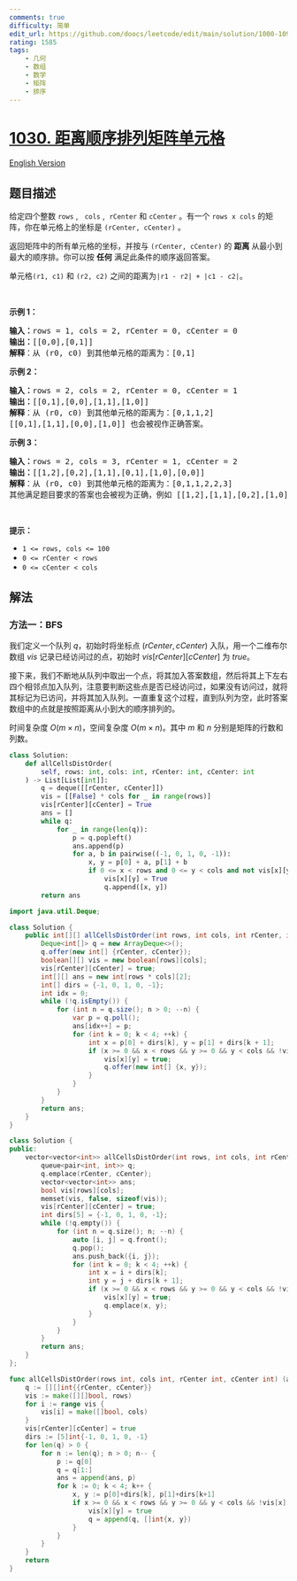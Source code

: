 ```yaml
---
comments: true
difficulty: 简单
edit_url: https://github.com/doocs/leetcode/edit/main/solution/1000-1099/1030.Matrix%20Cells%20in%20Distance%20Order/README.md
rating: 1585
tags:
    - 几何
    - 数组
    - 数学
    - 矩阵
    - 排序
---
```


# [1030. 距离顺序排列矩阵单元格](https://leetcode.cn/problems/matrix-cells-in-distance-order)

[English Version](/solution/1000-1099/1030.Matrix%20Cells%20in%20Distance%20Order/README_EN.md)

## 题目描述

<!-- 这里写题目描述 -->

<p>给定四个整数 <code>rows</code>&nbsp;,&nbsp; &nbsp;<code>cols</code> ,&nbsp; <code>rCenter</code> 和 <code>cCenter</code> 。有一个&nbsp;<code>rows x cols</code>&nbsp;的矩阵，你在单元格上的坐标是&nbsp;<code>(rCenter, cCenter)</code> 。</p>

<p>返回矩阵中的所有单元格的坐标，并按与<em>&nbsp;</em><code>(rCenter, cCenter)</code><em>&nbsp;</em>的 <strong>距离</strong> 从最小到最大的顺序排。你可以按 <strong>任何</strong> 满足此条件的顺序返回答案。</p>

<p>单元格<code>(r1, c1)</code> 和 <code>(r2, c2)</code> 之间的距离为<code>|r1 - r2| + |c1 - c2|</code>。</p>

<p>&nbsp;</p>

<p><strong>示例 1：</strong></p>

<pre>
<strong>输入：</strong>rows = 1, cols = 2, rCenter = 0, cCenter = 0
<strong>输出：</strong>[[0,0],[0,1]]
<strong>解释</strong>：从 (r0, c0) 到其他单元格的距离为：[0,1]
</pre>

<p><strong>示例 2：</strong></p>

<pre>
<strong>输入：</strong>rows = 2, cols = 2, rCenter = 0, cCenter = 1
<strong>输出：</strong>[[0,1],[0,0],[1,1],[1,0]]
<strong>解释</strong>：从 (r0, c0) 到其他单元格的距离为：[0,1,1,2]
[[0,1],[1,1],[0,0],[1,0]] 也会被视作正确答案。
</pre>

<p><strong>示例 3：</strong></p>

<pre>
<strong>输入：</strong>rows = 2, cols = 3, rCenter = 1, cCenter = 2
<strong>输出：</strong>[[1,2],[0,2],[1,1],[0,1],[1,0],[0,0]]
<strong>解释</strong>：从 (r0, c0) 到其他单元格的距离为：[0,1,1,2,2,3]
其他满足题目要求的答案也会被视为正确，例如 [[1,2],[1,1],[0,2],[1,0],[0,1],[0,0]]。
</pre>

<p>&nbsp;</p>

<p><strong>提示：</strong></p>

<ul>
	<li><code>1 &lt;= rows, cols &lt;= 100</code></li>
	<li><code>0 &lt;= rCenter &lt; rows</code></li>
	<li><code>0 &lt;= cCenter &lt; cols</code></li>
</ul>

## 解法

### 方法一：BFS

我们定义一个队列 $q$，初始时将坐标点 $(rCenter, cCenter)$ 入队，用一个二维布尔数组 $vis$ 记录已经访问过的点，初始时 $vis[rCenter][cCenter]$ 为 $true$。

接下来，我们不断地从队列中取出一个点，将其加入答案数组，然后将其上下左右四个相邻点加入队列，注意要判断这些点是否已经访问过，如果没有访问过，就将其标记为已访问，并将其加入队列。一直重复这个过程，直到队列为空，此时答案数组中的点就是按照距离从小到大的顺序排列的。

时间复杂度 $O(m \times n)$，空间复杂度 $O(m \times n)$。其中 $m$ 和 $n$ 分别是矩阵的行数和列数。

<!-- tabs:start -->

```python
class Solution:
    def allCellsDistOrder(
        self, rows: int, cols: int, rCenter: int, cCenter: int
    ) -> List[List[int]]:
        q = deque([[rCenter, cCenter]])
        vis = [[False] * cols for _ in range(rows)]
        vis[rCenter][cCenter] = True
        ans = []
        while q:
            for _ in range(len(q)):
                p = q.popleft()
                ans.append(p)
                for a, b in pairwise((-1, 0, 1, 0, -1)):
                    x, y = p[0] + a, p[1] + b
                    if 0 <= x < rows and 0 <= y < cols and not vis[x][y]:
                        vis[x][y] = True
                        q.append([x, y])
        return ans
```

```java
import java.util.Deque;

class Solution {
    public int[][] allCellsDistOrder(int rows, int cols, int rCenter, int cCenter) {
        Deque<int[]> q = new ArrayDeque<>();
        q.offer(new int[] {rCenter, cCenter});
        boolean[][] vis = new boolean[rows][cols];
        vis[rCenter][cCenter] = true;
        int[][] ans = new int[rows * cols][2];
        int[] dirs = {-1, 0, 1, 0, -1};
        int idx = 0;
        while (!q.isEmpty()) {
            for (int n = q.size(); n > 0; --n) {
                var p = q.poll();
                ans[idx++] = p;
                for (int k = 0; k < 4; ++k) {
                    int x = p[0] + dirs[k], y = p[1] + dirs[k + 1];
                    if (x >= 0 && x < rows && y >= 0 && y < cols && !vis[x][y]) {
                        vis[x][y] = true;
                        q.offer(new int[] {x, y});
                    }
                }
            }
        }
        return ans;
    }
}
```

```cpp
class Solution {
public:
    vector<vector<int>> allCellsDistOrder(int rows, int cols, int rCenter, int cCenter) {
        queue<pair<int, int>> q;
        q.emplace(rCenter, cCenter);
        vector<vector<int>> ans;
        bool vis[rows][cols];
        memset(vis, false, sizeof(vis));
        vis[rCenter][cCenter] = true;
        int dirs[5] = {-1, 0, 1, 0, -1};
        while (!q.empty()) {
            for (int n = q.size(); n; --n) {
                auto [i, j] = q.front();
                q.pop();
                ans.push_back({i, j});
                for (int k = 0; k < 4; ++k) {
                    int x = i + dirs[k];
                    int y = j + dirs[k + 1];
                    if (x >= 0 && x < rows && y >= 0 && y < cols && !vis[x][y]) {
                        vis[x][y] = true;
                        q.emplace(x, y);
                    }
                }
            }
        }
        return ans;
    }
};
```

```go
func allCellsDistOrder(rows int, cols int, rCenter int, cCenter int) (ans [][]int) {
	q := [][]int{{rCenter, cCenter}}
	vis := make([][]bool, rows)
	for i := range vis {
		vis[i] = make([]bool, cols)
	}
	vis[rCenter][cCenter] = true
	dirs := [5]int{-1, 0, 1, 0, -1}
	for len(q) > 0 {
		for n := len(q); n > 0; n-- {
			p := q[0]
			q = q[1:]
			ans = append(ans, p)
			for k := 0; k < 4; k++ {
				x, y := p[0]+dirs[k], p[1]+dirs[k+1]
				if x >= 0 && x < rows && y >= 0 && y < cols && !vis[x][y] {
					vis[x][y] = true
					q = append(q, []int{x, y})
				}
			}
		}
	}
	return
}
```

<!-- tabs:end -->

<!-- end -->
